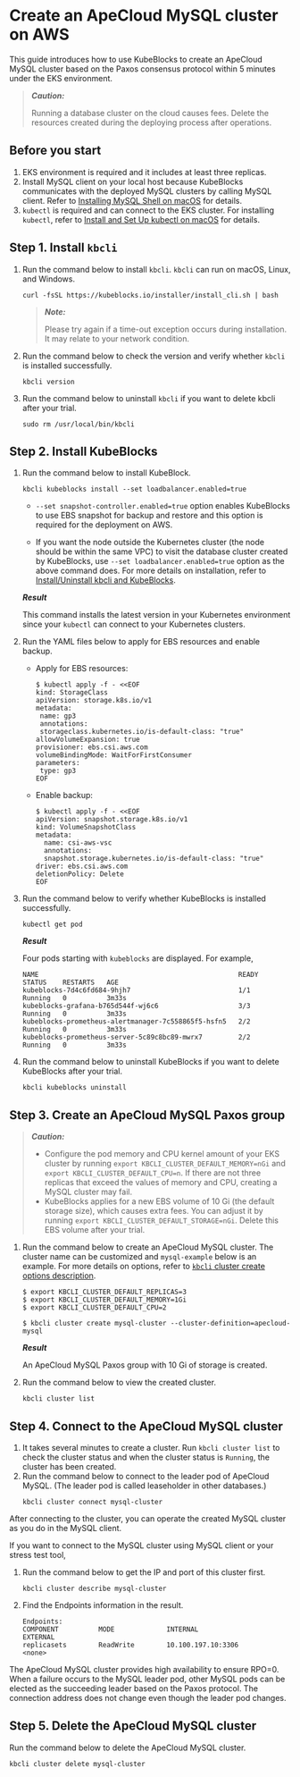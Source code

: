 # Create an ApeCloud MySQL cluster on AWS

This guide introduces how to use KubeBlocks to create an ApeCloud MySQL cluster based on the Paxos consensus protocol within 5 minutes under the EKS environment.

> ***Caution:*** 
> 
> Running a database cluster on the cloud causes fees. Delete the resources created during the deploying process after operations.

## Before you start

1. EKS environment is required and it includes at least three replicas.
2. Install MySQL client on your local host because KubeBlocks communicates with the deployed MySQL clusters by calling MySQL client. Refer to [Installing MySQL Shell on macOS](https://dev.mysql.com/doc/mysql-shell/8.0/en/mysql-shell-install-macos-quick.html) for details.
3. `kubectl` is required and can connect to the EKS cluster. For installing `kubectl`, refer to [Install and Set Up kubectl on macOS](https://kubernetes.io/docs/tasks/tools/install-kubectl-macos/) for details.

## Step 1. Install `kbcli`

1. Run the command below to install `kbcli`. `kbcli` can run on macOS, Linux, and Windows.
   ```
   curl -fsSL https://kubeblocks.io/installer/install_cli.sh | bash
   ```
   > ***Note:*** 
   > 
   > Please try again if a time-out exception occurs during installation. It may relate to your network condition.
2. Run the command below to check the version and verify whether `kbcli` is installed successfully.
   ```
   kbcli version
   ```
3. Run the command below to uninstall `kbcli` if you want to delete kbcli after your trial.
   ```
   sudo rm /usr/local/bin/kbcli
   ```

## Step 2. Install KubeBlocks

1. Run the command below to install KubeBlock.
   ```
   kbcli kubeblocks install --set loadbalancer.enabled=true
   ```

   * `--set snapshot-controller.enabled=true` option enables KubeBlocks to use EBS snapshot for backup and restore and this option is required for the deployment on AWS.

   * If you want the node outside the Kubernetes cluster (the node should be within the same VPC) to visit the database cluster created by KubeBlocks, use `--set loadbalancer.enabled=true` option as the above command does. For more details on installation, refer to [Install/Uninstall kbcli and KubeBlocks](../install_kbcli_kubeblocks/install_and_unistall_kbcli_and_kubeblocks.md).

   ***Result***

   This command installs the latest version in your Kubernetes environment since your `kubectl` can connect to your Kubernetes clusters.

2. Run the YAML files below to apply for EBS resources and enable backup.
   * Apply for EBS resources:
      ```
      $ kubectl apply -f - <<EOF
      kind: StorageClass
      apiVersion: storage.k8s.io/v1
      metadata:
       name: gp3
       annotations:
       storageclass.kubernetes.io/is-default-class: "true"
      allowVolumeExpansion: true
      provisioner: ebs.csi.aws.com
      volumeBindingMode: WaitForFirstConsumer
      parameters:
       type: gp3
      EOF
      ```
   * Enable backup:
     ```
     $ kubectl apply -f - <<EOF
     apiVersion: snapshot.storage.k8s.io/v1
     kind: VolumeSnapshotClass
     metadata:
       name: csi-aws-vsc
       annotations:
       snapshot.storage.kubernetes.io/is-default-class: "true"
     driver: ebs.csi.aws.com
     deletionPolicy: Delete
     EOF
     ```
3. Run the command below to verify whether KubeBlocks is installed successfully.
   ```
   kubectl get pod
   ```

   ***Result***

   Four pods starting with `kubeblocks` are displayed. For example,
   ```
   NAME                                                  READY   STATUS    RESTARTS   AGE
   kubeblocks-7d4c6fd684-9hjh7                           1/1     Running   0          3m33s
   kubeblocks-grafana-b765d544f-wj6c6                    3/3     Running   0          3m33s
   kubeblocks-prometheus-alertmanager-7c558865f5-hsfn5   2/2     Running   0          3m33s
   kubeblocks-prometheus-server-5c89c8bc89-mwrx7         2/2     Running   0          3m33s

4. Run the command below to uninstall KubeBlocks if you want to delete KubeBlocks after your trial.
   ```
   kbcli kubeblocks uninstall
   ```

## Step 3. Create an ApeCloud MySQL Paxos group

> ***Caution:***
> 
> * Configure the pod memory and CPU kernel amount of your EKS cluster by running `export KBCLI_CLUSTER_DEFAULT_MEMORY=nGi` and `export KBCLI_CLUSTER_DEFAULT_CPU=n`. If there are not three replicas that exceed the values of memory and CPU, creating a MySQL cluster may fail.
> * KubeBlocks applies for a new EBS volume of 10 Gi (the default storage size), which causes extra fees. You can adjust it by running `export KBCLI_CLUSTER_DEFAULT_STORAGE=nGi`. Delete this EBS volume after your trial.

1. Run the command below to create an ApeCloud MySQL cluster. The cluster name can be customized and `mysql-example` below is an example.
   For more details on options, refer to [`kbcli` cluster create options description](../manage_mysql_database_with_kubeblocks/manage_cluster/create_and_connect_a_mysql_cluster.md#create-a-mysql-cluster).

   ```
   $ export KBCLI_CLUSTER_DEFAULT_REPLICAS=3
   $ export KBCLI_CLUSTER_DEFAULT_MEMORY=1Gi
   $ export KBCLI_CLUSTER_DEFAULT_CPU=2

   $ kbcli cluster create mysql-cluster --cluster-definition=apecloud-mysql
   ```

   ***Result***

   An ApeCloud MySQL Paxos group with 10 Gi of storage is created. 

2. Run the command below to view the created cluster.
   ```
   kbcli cluster list
   ```

## Step 4. Connect to the ApeCloud MySQL cluster

1. It takes several minutes to create a cluster. Run `kbcli cluster list` to check the cluster status and when the cluster status is `Running`, the cluster has been created. 
2. Run the command below to connect to the leader pod of ApeCloud MySQL. (The leader pod is called leaseholder in other databases.)
   ```
   kbcli cluster connect mysql-cluster
   ```

After connecting to the cluster, you can operate the created MySQL cluster as you do in the MySQL client.

If you want to connect to the MySQL cluster using MySQL client or your stress test tool, 
1. Run the command below to get the IP and port of this cluster first. 
   ```
   kbcli cluster describe mysql-cluster
   ```
2. Find the Endpoints information in the result.
   ```
   Endpoints:
   COMPONENT          MODE             INTERNAL                  EXTERNAL        
   replicasets        ReadWrite        10.100.197.10:3306        <none>
   ```

The ApeCloud MySQL cluster provides high availability to ensure RPO=0. When a failure occurs to the MySQL leader pod, other MySQL pods can be elected as the succeeding leader based on the Paxos protocol. The connection address does not change even though the leader pod changes.

## Step 5. Delete the ApeCloud MySQL cluster
Run the command below to delete the ApeCloud MySQL cluster.
```
kbcli cluster delete mysql-cluster
```